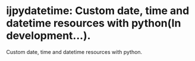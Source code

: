 # ijpydatetime: Custom date, time and datetime resources with python(In development...).


Custom date, time and datetime resources with python.
